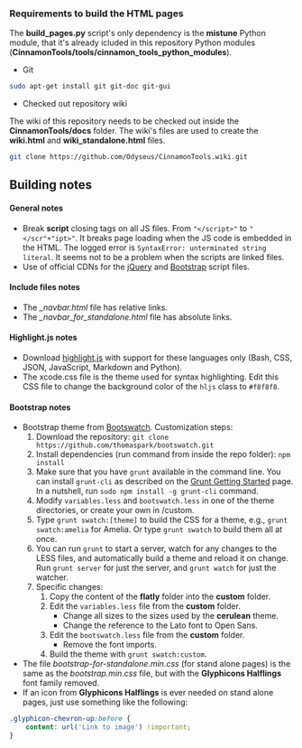 ### Requirements to build the HTML pages

The **build_pages.py** script's only dependency is the **mistune** Python module, that it's already icluded in this repository Python modules (**CinnamonTools/tools/cinnamon_tools_python_modules**).


- Git

```bash
sudo apt-get install git git-doc git-gui
```

- Checked out repository wiki

The wiki of this repository needs to be checked out inside the **CinnamonTools/docs** folder. The wiki's files are used to create the **wiki.html** and **wiki_standalone.html** files.

```bash
git clone https://github.com/Odyseus/CinnamonTools.wiki.git
```

## Building notes

#### General notes

- Break **script** closing tags on all JS files. From `"</script>"` to `"</scr"+"ipt>"`. It breaks page loading when the JS code is embedded in the HTML. The logged error is `SyntaxError: unterminated string literal`. It seems not to be a problem when the scripts are linked files.
- Use of official CDNs for the [jQuery](https://code.jquery.com/) and [Bootstrap](https://www.bootstrapcdn.com/) script files.

#### Include files notes

- The *_navbar.html* file has relative links.
- The *_navbar_for_standalone.html* file has absolute links.

#### Highlight.js notes

- Download [highlight.js](https://highlightjs.org/download/) with support for these languages only (Bash, CSS, JSON, JavaScript, Markdown and Python).
- The xcode.css file is the theme used for syntax highlighting. Edit this CSS file to change the background color of the `hljs` class to `#f8f8f8`.

#### Bootstrap notes

- Bootstrap theme from [Bootswatch](http://bootswatch.com/flatly/). Customization steps:
    1. Download the repository: `git clone https://github.com/thomaspark/bootswatch.git`
    2. Install dependencies (run command from inside the repo folder): `npm install`
    3. Make sure that you have `grunt` available in the command line. You can install `grunt-cli` as described on the [Grunt Getting Started](http://gruntjs.com/getting-started) page. In a nutshell, run `sudo npm install -g grunt-cli` command.
    4. Modify `variables.less` and `bootswatch.less` in one of the theme directories, or create your own in /custom.
    5. Type `grunt swatch:[theme]` to build the CSS for a theme, e.g., `grunt swatch:amelia` for Amelia. Or type `grunt swatch` to build them all at once.
    6. You can run `grunt` to start a server, watch for any changes to the LESS files, and automatically build a theme and reload it on change. Run `grunt server` for just the server, and `grunt watch` for just the watcher.
    7. Specific changes:
        1. Copy the content of the **flatly** folder into the **custom** folder.
        2. Edit the `variables.less` file from the **custom** folder.
            - Change all sizes to the sizes used by the **cerulean** theme.
            - Change the reference to the Lato font to Open Sans.
        3. Edit the `bootswatch.less` file from the **custom** folder.
            - Remove the font imports.
        4. Build the theme with `grunt swatch:custom`.
- The file *bootstrap-for-standalone.min.css* (for stand alone pages) is the same as the *bootstrap.min.css* file, but with the **Glyphicons Halflings** font family removed.
- If an icon from **Glyphicons Halflings** is ever needed on stand alone pages, just use something like the following:
```css
.glyphicon-chevron-up:before {
    content: url('Link to image') !important;
}
```
